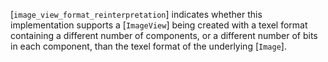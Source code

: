 [`image_view_format_reinterpretation`] indicates whether this
implementation supports a [`ImageView`] being created with a texel
format containing a different number of components, or a different
number of bits in each component, than the texel format of the
underlying [`Image`].